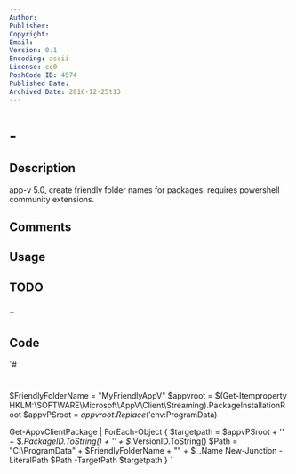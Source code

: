 ```yaml
---
Author: 
Publisher: 
Copyright: 
Email: 
Version: 0.1
Encoding: ascii
License: cc0
PoshCode ID: 4574
Published Date: 
Archived Date: 2016-12-25t13
---
```


#  - 

## Description

app-v 5.0, create friendly folder names for packages. requires powershell community extensions.

## Comments



## Usage



## TODO



## 

``

## Code

`#
 #
 $FriendlyFolderName = "MyFriendlyAppV"
 $appvroot = $(Get-Itemproperty HKLM:\SOFTWARE\Microsoft\AppV\Client\Streaming).PackageInstallationRoot
 $appvPSroot = $appvroot.Replace('%programdata%',$env:ProgramData)
 
 Get-AppvClientPackage | ForEach-Object {
     $targetpath = $appvPSroot + '\' + $_.PackageID.ToString() + '\' + $_.VersionID.ToString()
 	$Path = "C:\ProgramData\" + $FriendlyFolderName + "\" + $_.Name
 	New-Junction -LiteralPath $Path -TargetPath $targetpath
 }
`

